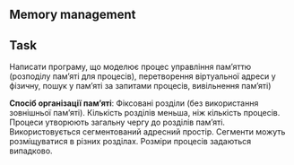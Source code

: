 ## Memory management

## Task
Написати програму, що моделює процес управління пам’яттю (розподілу
пам’яті для процесів), перетворення віртуальної адреси у фізичну, пошук у
пам’яті за запитами процесів, вивільнення пам’яті)

__Спосіб організації пам’яті__: 
Фіксовані розділи (без використання зовнішньої пам’яті). Кількість 
розділів меньша, ніж кількість процесів. Процеси утворюють загальну чергу до
розділів пам’яті. Використовується сегментований адресний простір. Сегменти
можуть розміщуватися в різних розділах. Розміри процесів задаються
випадково.